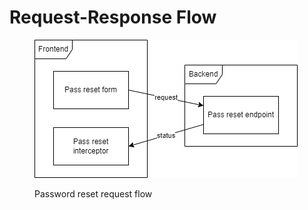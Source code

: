 # Request-Response Flow

<figure><img src="../../.gitbook/assets/password_reset_request_flow.drawio.png" alt=""><figcaption><p>Password reset request flow</p></figcaption></figure>

